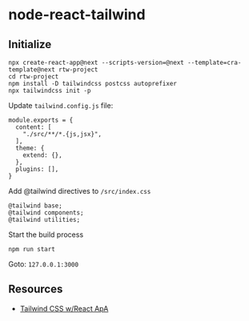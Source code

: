 # node-react-tailwind

## Initialize
```
npx create-react-app@next --scripts-version=@next --template=cra-template@next rtw-project
cd rtw-project
npm install -D tailwindcss postcss autoprefixer
npx tailwindcss init -p
```
Update `tailwind.config.js` file:
```
module.exports = {
  content: [
    "./src/**/*.{js,jsx}",
  ],
  theme: {
    extend: {},
  },
  plugins: [],
}
```
Add @tailwind directives to `/src/index.css`
```
@tailwind base;
@tailwind components;
@tailwind utilities;
```
Start the build process
```
npm run start
```
Goto: `127.0.0.1:3000`


## Resources
- [Tailwind CSS w/React ApA](https://tailwindcss.com/docs/guides/create-react-app)

